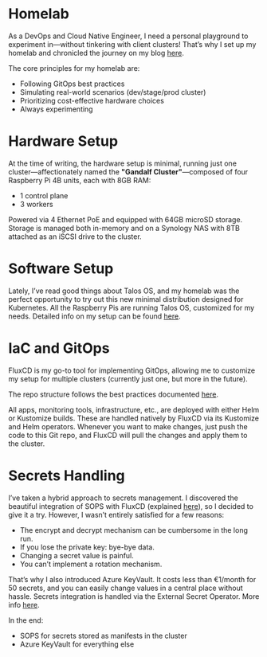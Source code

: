 # Homelab

As a DevOps and Cloud Native Engineer, I need a personal playground to experiment in—without tinkering with client clusters! That’s why I set up my homelab and chronicled the journey on my blog [here](https://alfonsofortunato.com/posts/homelab/).

The core principles for my homelab are:

- Following GitOps best practices
- Simulating real-world scenarios (dev/stage/prod cluster)
- Prioritizing cost-effective hardware choices
- Always experimenting

# Hardware Setup
At the time of writing, the hardware setup is minimal, running just one cluster—affectionately named the **"Gandalf Cluster"**—composed of four Raspberry Pi 4B units, each with 8GB RAM:
- 1 control plane
- 3 workers

Powered via 4 Ethernet PoE and equipped with 64GB microSD storage.
Storage is managed both in-memory and on a Synology NAS with 8TB attached as an iSCSI drive to the cluster.

# Software Setup
Lately, I’ve read good things about Talos OS, and my homelab was the perfect opportunity to try out this new minimal distribution designed for Kubernetes.
All the Raspberry Pis are running Talos OS, customized for my needs. Detailed info on my setup can be found [here](https://alfonsofortunato.com/posts/homelab-talos/).

# IaC and GitOps
FluxCD is my go-to tool for implementing GitOps, allowing me to customize my setup for multiple clusters (currently just one, but more in the future).

The repo structure follows the best practices documented [here](https://fluxcd.io/flux/guides/repository-structure/).

All apps, monitoring tools, infrastructure, etc., are deployed with either Helm or Kustomize builds. These are handled natively by FluxCD via its Kustomize and Helm operators.
Whenever you want to make changes, just push the code to this Git repo, and FluxCD will pull the changes and apply them to the cluster.

# Secrets Handling
I’ve taken a hybrid approach to secrets management. I discovered the beautiful integration of SOPS with FluxCD (explained [here](https://fluxcd.io/flux/guides/mozilla-sops/)), so I decided to give it a try.
However, I wasn’t entirely satisfied for a few reasons:
- The encrypt and decrypt mechanism can be cumbersome in the long run.
- If you lose the private key: bye-bye data.
- Changing a secret value is painful.
- You can’t implement a rotation mechanism.

That’s why I also introduced Azure KeyVault. It costs less than €1/month for 50 secrets, and you can easily change values in a central place without hassle.
Secrets integration is handled via the External Secret Operator. More info [here](https://external-secrets.io/v0.4.3/provider-azure-key-vault/).

In the end:
- SOPS for secrets stored as manifests in the cluster
- Azure KeyVault for everything else
